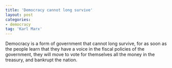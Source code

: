 ```yaml
---
title: 'Democracy cannot long survive'
layout: post
categories:
- democracy
tag: 'Karl Marx'
---
```


Democracy is a form of government that cannot long survive, for as soon as the people learn that they have a voice in the fiscal policies of the government, they will move to vote for themselves all the money in the treasury, and bankrupt the nation.